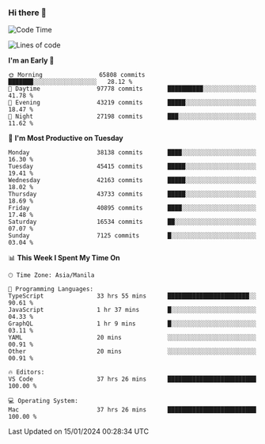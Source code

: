 ### Hi there 👋

<!--START_SECTION:waka-->
![Code Time](http://img.shields.io/badge/Code%20Time-4%2C708%20hrs%2058%20mins-blue)

![Lines of code](https://img.shields.io/badge/From%20Hello%20World%20I%27ve%20Written-107.4%20million%20lines%20of%20code-blue)

**I'm an Early 🐤** 

```text
🌞 Morning                65808 commits       ███████░░░░░░░░░░░░░░░░░░   28.12 % 
🌆 Daytime                97778 commits       ██████████░░░░░░░░░░░░░░░   41.78 % 
🌃 Evening                43219 commits       █████░░░░░░░░░░░░░░░░░░░░   18.47 % 
🌙 Night                  27198 commits       ███░░░░░░░░░░░░░░░░░░░░░░   11.62 % 
```
📅 **I'm Most Productive on Tuesday** 

```text
Monday                   38138 commits       ████░░░░░░░░░░░░░░░░░░░░░   16.30 % 
Tuesday                  45415 commits       █████░░░░░░░░░░░░░░░░░░░░   19.41 % 
Wednesday                42163 commits       █████░░░░░░░░░░░░░░░░░░░░   18.02 % 
Thursday                 43733 commits       █████░░░░░░░░░░░░░░░░░░░░   18.69 % 
Friday                   40895 commits       ████░░░░░░░░░░░░░░░░░░░░░   17.48 % 
Saturday                 16534 commits       ██░░░░░░░░░░░░░░░░░░░░░░░   07.07 % 
Sunday                   7125 commits        █░░░░░░░░░░░░░░░░░░░░░░░░   03.04 % 
```


📊 **This Week I Spent My Time On** 

```text
🕑︎ Time Zone: Asia/Manila

💬 Programming Languages: 
TypeScript               33 hrs 55 mins      ███████████████████████░░   90.61 % 
JavaScript               1 hr 37 mins        █░░░░░░░░░░░░░░░░░░░░░░░░   04.33 % 
GraphQL                  1 hr 9 mins         █░░░░░░░░░░░░░░░░░░░░░░░░   03.11 % 
YAML                     20 mins             ░░░░░░░░░░░░░░░░░░░░░░░░░   00.91 % 
Other                    20 mins             ░░░░░░░░░░░░░░░░░░░░░░░░░   00.91 % 

🔥 Editors: 
VS Code                  37 hrs 26 mins      █████████████████████████   100.00 % 

💻 Operating System: 
Mac                      37 hrs 26 mins      █████████████████████████   100.00 % 
```


 Last Updated on 15/01/2024 00:28:34 UTC
<!--END_SECTION:waka-->


<!--
**rad182/rad182** is a ✨ _special_ ✨ repository because its `README.md` (this file) appears on your GitHub profile.

Here are some ideas to get you started:

- 🔭 I’m currently working on ...
- 🌱 I’m currently learning ...
- 👯 I’m looking to collaborate on ...
- 🤔 I’m looking for help with ...
- 💬 Ask me about ...
- 📫 How to reach me: ...
- 😄 Pronouns: ...
- ⚡ Fun fact: ...
-->
